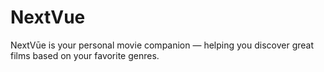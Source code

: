 # NextVue
NextVūe is your personal movie companion — helping you discover great films based on your favorite genres. 
